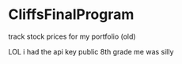 # CliffsFinalProgram
track stock prices for my portfolio (old)

LOL i had the api key public 8th grade me was silly
